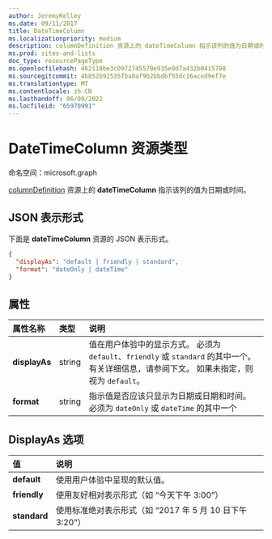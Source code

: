 ```yaml
---
author: JeremyKelley
ms.date: 09/11/2017
title: DateTimeColumn
ms.localizationpriority: medium
description: columnDefinition 资源上的 dateTimeColumn 指示该列的值为日期或时间。
ms.prod: sites-and-lists
doc_type: resourcePageType
ms.openlocfilehash: 462110be3c0972745570e935e9d7a432b0415708
ms.sourcegitcommit: 4b852b92535fba8af9b2bbd6f55dc16aced9ef7e
ms.translationtype: MT
ms.contentlocale: zh-CN
ms.lasthandoff: 06/09/2022
ms.locfileid: "65970991"
---
```

# <a name="datetimecolumn-resource-type"></a>DateTimeColumn 资源类型

命名空间：microsoft.graph

[columnDefinition](columndefinition.md) 资源上的 **dateTimeColumn** 指示该列的值为日期或时间。

## <a name="json-representation"></a>JSON 表示形式

下面是 **dateTimeColumn** 资源的 JSON 表示形式。
<!-- { "blockType": "resource", "@odata.type": "microsoft.graph.dateTimeColumn" } -->

```json
{
  "displayAs": "default | friendly | standard",
  "format": "dateOnly | dateTime"
}
```

## <a name="properties"></a>属性

| 属性名称      | 类型               | 说明
|:-------------------|:-------------------|:----------------------------------------------
| **displayAs**      | string             | 值在用户体验中的显示方式。 必须为 `default`、`friendly` 或 `standard` 的其中一个。 有关详细信息，请参阅下文。 如果未指定，则视为 `default`。
| **format**         | string             | 指示值是否应该只显示为日期或日期和时间。 必须为 `dateOnly` 或 `dateTime` 的其中一个

## <a name="displayas-options"></a>DisplayAs 选项

| 值        | 说明
|:-------------|:--------------------------------------------------------------
| **default**  | 使用用户体验中呈现的默认值。
| **friendly** | 使用友好相对表示形式（如 “今天下午 3:00”）
| **standard** | 使用标准绝对表示形式（如 “2017 年 5 月 10 日下午 3:20”）


<!-- {
  "type": "#page.annotation",
  "description": "",
  "keywords": "",
  "section": "documentation",
  "suppressions": [
    "Warning: /api-reference/v1.0/resources/choicecolumn.md:
      Found potential enums in resource example that weren't defined in a table:(checkBoxes,dropDownMenu,radioButtons) are in resource, but () are in table",
    "Warning: /api-reference/v1.0/resources/datetimecolumn.md:
      Found potential enums in resource example that weren't defined in a table:(default,friendly,standard) are in resource, but () are in table",
    "Warning: /api-reference/v1.0/resources/datetimecolumn.md:
      Found potential enums in resource example that weren't defined in a table:(dateOnly,dateTime) are in resource, but () are in table"
  ],
  "tocPath": "Resources/DateTimeColumn"
} -->

